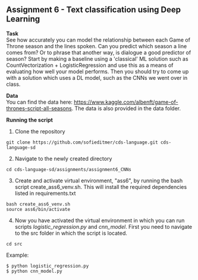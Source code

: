 ## Assignment 6 - Text classification using Deep Learning

__Task__ <br>
See how accurately you can model the relationship between each Game of Throne season and the lines spoken. Can you predict which season a line comes from? Or to phrase that another way, is dialogue a good predictor of season? Start by making a baseline using a 'classical' ML solution such as CountVectorization + LogisticRegression and use this as a means of evaluating how well your model performs. Then you should try to come up with a solution which uses a DL model, such as the CNNs we went over in class.

__Data__ <br>
You can find the data here: https://www.kaggle.com/albenft/game-of-thrones-script-all-seasons. The data is also provided in the data folder.

__Running the script__ <br>
1. Clone the repository
```
git clone https://github.com/sofieditmer/cds-language.git cds-language-sd
```

2. Navigate to the newly created directory
```
cd cds-language-sd/assignments/assignment6_CNNs
```

3. Create and activate virtual environment, "ass6", by running the bash script create_ass6_venv.sh. This will install the required dependencies listed in requirements.txt 

```
bash create_ass6_venv.sh
source ass6/bin/activate
```

4. Now you have activated the virtual environment in which you can run scripts *logistic_regression.py* and *cnn_model*. First you need to navigate to the src folder in which the script is located.

```
cd src
```

Example: <br>
```
$ python logistic_regression.py
$ python cnn_model.py
```